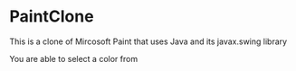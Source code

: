 # PaintClone

This is a clone of Mircosoft Paint that uses Java and its javax.swing library

You are able to select a color from 


